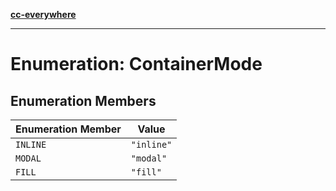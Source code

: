 [**cc-everywhere**](../../../../../index.md)

***

# Enumeration: ContainerMode

## Enumeration Members

| Enumeration Member | Value |
| ------ | ------ |
| <a id="inline"></a> `INLINE` | `"inline"` |
| <a id="modal"></a> `MODAL` | `"modal"` |
| <a id="fill"></a> `FILL` | `"fill"` |
